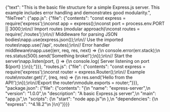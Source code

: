 {"text": "This is the basic file structure for a simple Express.js server. This example includes error handling and demonstrates good modularity.", "fileTree": {"app.js": {"file": {"contents": "const express = require('express');\nconst app = express();\nconst port = process.env.PORT || 3000;\n\n// Import routes (modular approach)\nconst routes = require('./routes');\n\n// Middleware for parsing JSON bodies\napp.use(express.json());\n\n// Use the imported routes\napp.use('/api', routes);\n\n// Error handler middleware\napp.use((err, req, res, next) => {\n console.error(err.stack);\n res.status(500).send('Something broke!');\n});\n\n// Start the server\napp.listen(port, () => {\n console.log(
Server listening on port ${port}
);\n});"}}}, "routes.js": {"file": {"contents": "const express = require('express');\nconst router = express.Router();\n\n// Example route\nrouter.get('/', (req, res) => {\n res.send('Hello from the API!');\n});\n\n//Export the router\nmodule.exports = router;"}}}, "package.json": {"file": {"contents": "{\n "name": "express-server",\n "version": "1.0.0",\n "description": "A basic Express.js server",\n "main": "app.js",\n "scripts": {\n "start": "node app.js"\n },\n "dependencies": {\n "express": "^4.18.2"\n }\n}"}}}}